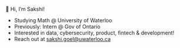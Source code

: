 👋 Hi, I’m Sakshi!
- Studying Math @ University of Waterloo 
- Previously: Intern @ Gov of Ontario
- Interested in data, cybersecurity, product, fintech & development!
- Reach out at sakshi.goel@uwaterloo.ca

<!---
sakshixgoel/sakshixgoel is a ✨ special ✨ repository because its `README.md` (this file) appears on your GitHub profile.
You can click the Preview link to take a look at your changes.
--->
